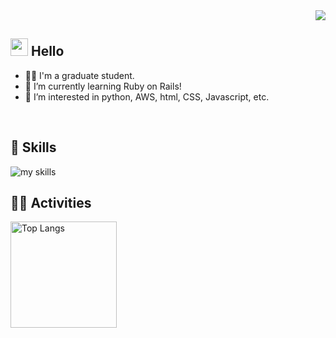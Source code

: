 <!-- 1. GitHub usernameを変更 -->
<div align="right">
  <img src="https://komarev.com/ghpvc/?username=yoshimu-1029" />
</div>


<!-- 2. プロフィールや連絡先を変更 -->
## <img src="https://media.giphy.com/media/hvRJCLFzcasrR4ia7z/giphy.gif" width="28"> Hello

- 🧑‍💻 I'm a graduate student.
- 🌱 I’m currently learning Ruby on Rails!
- 👀 I’m interested in python, AWS, html, CSS, Javascript, etc.
<br>


<!-- 3. 好きな技術スタックに変更 -->
<!-- ライトモート：theme=light, ダークモート：theme=dark -->
<!-- アイコンの選択肢一覧：https://arc.net/l/quote/zizyykfh -->
## 🌱 Skills
<img alt="my skills" src="https://skillicons.dev/icons?theme=dark&perline=7&i=unity,ruby,rails,html,css,js,figma,python,arduino,bootstrap,ocaml,sqlite,sass,aws,vscode" />
<br>


<!-- 4. GitHub usernameを変更, 2箇所 -->
<!-- ライトモート：theme=light, ダークモート：theme=vue-dark  -->
## 🏃‍♀️ Activities

<div align="left"> 
  <img alt="Top Langs" height="170px" src="https://github-readme-stats.vercel.app/api?username=yoshimu-1029&theme=vue-dark&layout=compact" />
  
</div>


<!--
<img alt="github stats" height="170px" src="https://github-readme-stats.vercel.app/api/top-langs/?username=yoshimu-1029&theme=vue-dark&layout=compact" />

This repository is a ✨ _special_ ✨ repository because its `README.md` (this file) appears on your GitHub profile.

Here are some ideas to get you started:

- 🔭 I’m currently working on ...
- 🌱 I’m currently learning ...
- 👯 I’m looking to collaborate on ...
- 🤔 I’m looking for help with ...
- 💬 Ask me about ...
- 📫 How to reach me: ...
- 😄 Pronouns: ...
- ⚡ Fun fact: ...
-->







<!---

- 👋 Hi, I’m @bageldaisuki
- 👀 I’m interested in python, AWS, Docker, html, CSS, Javascript, etc.
- 🌱 I’m currently learning Docker.

- 💞️ I’m looking to collaborate on ...
- 📫 How to reach me ...
- 😄 Pronouns: ...
- ⚡ Fun fact: ...
bageldaisuki/bageldaisuki is a ✨ special ✨ repository because its `README.md` (this file) appears on your GitHub profile.
You can click the Preview link to take a look at your changes.
--->
